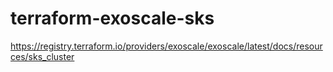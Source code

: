 # terraform-exoscale-sks
https://registry.terraform.io/providers/exoscale/exoscale/latest/docs/resources/sks_cluster
